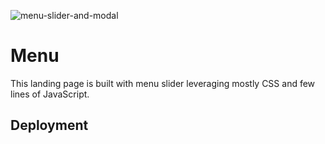 ![menu-slider-and-modal](https://user-images.githubusercontent.com/74613776/109272861-749e5500-7837-11eb-8245-2445695c7555.PNG)

# Menu

This landing page is built with menu slider leveraging mostly CSS and few lines of JavaScript.
  
## Deployment
